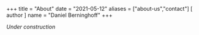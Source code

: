 +++
title = "About"
date = "2021-05-12"
aliases = ["about-us","contact"]
[ author ]
  name = "Daniel Berninghoff"
+++

*Under construction*
